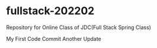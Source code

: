 # fullstack-202202
Repository for Online Class of JDC(Full Stack Spring Class)

My First Code Commit
Another Update
